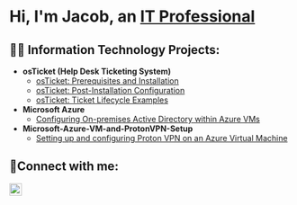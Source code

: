 <h1>Hi, I'm Jacob, an <a href="https://www.linkedin.com/in/jacob-knittle/">IT Professional</a></h1>

<h2>👨‍💻 Information Technology Projects:</h2>

- <b>osTicket (Help Desk Ticketing System)</b>
  - [osTicket: Prerequisites and Installation](https://github.com/JacobKnittle/osticket-prerequisites)
  - [osTicket: Post-Installation Configuration](https://github.com/JacobKnittle/osTicket-Post-Install-Config)
  - [osTicket: Ticket Lifecycle Examples](https://github.com/joshmadakorcc/ticket-lifecycle)
- <b>Microsoft Azure</b>
  - [Configuring On-premises Active Directory within Azure VMs](https://github.com/JacobKnittle/osTicket-Lifecycle-Examples)
- <b>Microsoft-Azure-VM-and-ProtonVPN-Setup</b>
  - [Setting up and configuring Proton VPN on an Azure Virtual Machine](https://github.com/JacobKnittle/Microsoft-Azure-VM-and-ProtonVPN-Setup)
<h2>🤳Connect with me:</h2>

[<img align="left" alt="Jacob | LinkedIn" width="22px" src="https://cdn.jsdelivr.net/npm/simple-icons@v3/icons/linkedin.svg" />][linkedin]

[linkedin]: https://www.linkedin.com/in/jacob-knittle/
